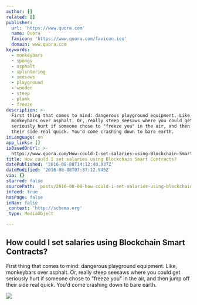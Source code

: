 ```yaml
---
author: []
related: []
publisher:
  url: 'https://www.quora.com'
  name: Quora
  favicon: 'https://www.quora.com/favicon.ico'
  domain: www.quora.com
keywords:
  - monkeybars
  - spongy
  - asphalt
  - splintering
  - seesaws
  - playground
  - wooden
  - steep
  - plank
  - freeze
description: >-
  First thing that comes to mind: dangerous playground equipment. Like,
  monkeybars over asphalt. Or, really steep seesaws where you could get
  seriously hurt if someone chose to "freeze you" in the air, and then jump off
  their side real quick. You'd come crashing down to bare earth.
inLanguage: en
app_links: []
isBasedOnUrl: >-
  https://www.quora.com/How-could-I-set-salaries-using-Blockchain-Smart-Contracts
title: How could I set salaries using Blockchain Smart Contracts?
datePublished: '2016-08-08T14:12:40.937Z'
dateModified: '2016-08-08T07:37:12.945Z'
via: {}
starred: false
sourcePath: _posts/2016-08-08-how-could-i-set-salaries-using-blockchain-smart-contracts.md
inFeed: true
hasPage: false
inNav: false
_context: 'http://schema.org'
_type: MediaObject

---
```

<article style=""><h1>How could I set salaries using Blockchain Smart Contracts?</h1><p>First thing that comes to mind: dangerous playground equipment. Like, monkeybars over asphalt. Or, really steep seesaws where you could get seriously hurt if someone chose to "freeze you" in the air, and then jump off their side real quick. You'd come crashing down to bare earth.</p><img src="https://qsf.ec.quoracdn.net/-images.new_grid.fb_share_default.png2801ad8885530345.png" /></article>
